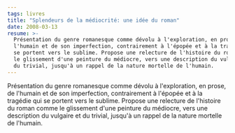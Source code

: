 ```yaml
---
tags: livres
title: "Splendeurs de la médiocrité: une idée du roman"
date: 2008-03-13
resume: >-
  Présentation du genre romanesque comme dévolu à l'exploration, en prose, de
  l'humain et de son imperfection, contrairement à l'épopée et à la tragédie qui
  se portent vers le sublime. Propose une relecture de l'histoire du roman comme
  le glissement d'une peinture du médiocre, vers une description du vulgaire et
  du trivial, jusqu'à un rappel de la nature mortelle de l'humain.
---
```


Présentation du genre romanesque comme dévolu à l'exploration, en prose, de l'humain et de son imperfection, contrairement à l'épopée et à la tragédie qui se portent vers le sublime. Propose une relecture de l'histoire du roman comme le glissement d'une peinture du médiocre, vers une description du vulgaire et du trivial, jusqu'à un rappel de la nature mortelle de l'humain.
